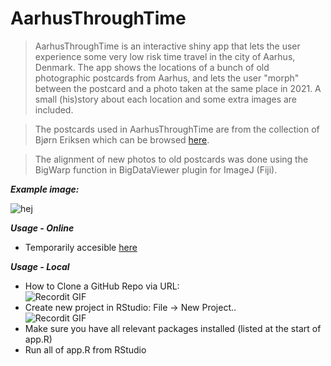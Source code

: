 # AarhusThroughTime

> AarhusThroughTime is an interactive shiny app that lets the user experience some very low risk time travel in the city of Aarhus, Denmark. The app shows the locations of a bunch of old photographic postcards from Aarhus, and lets the user "morph" between the postcard and a photo taken at the same place in 2021. A small (his)story about each location and some extra images are included.

> The postcards used in AarhusThroughTime are from the collection of Bjørn Eriksen which can be browsed [here](https://www.bjorneri.dk).

> The alignment of new photos to old postcards was done using the BigWarp function in BigDataViewer plugin for ImageJ (Fiji).

***Example image:***

![hej](ATTexampleImage.png)


***Usage - Online***
- Temporarily accesible [here](https://mettetron.shinyapps.io/AarhusThroughTime/)

***Usage - Local***
- How to Clone  a GitHub Repo via URL: <br>
![Recordit GIF](http://g.recordit.co/IN6ZAuRlVt.gif)
- Create new project in RStudio: File -> New Project.. <br>
![Recordit GIF](http://g.recordit.co/X3IRdWw2K0.gif) 
- Make sure you have all relevant packages installed (listed at the start of app.R)
- Run all of app.R from RStudio
